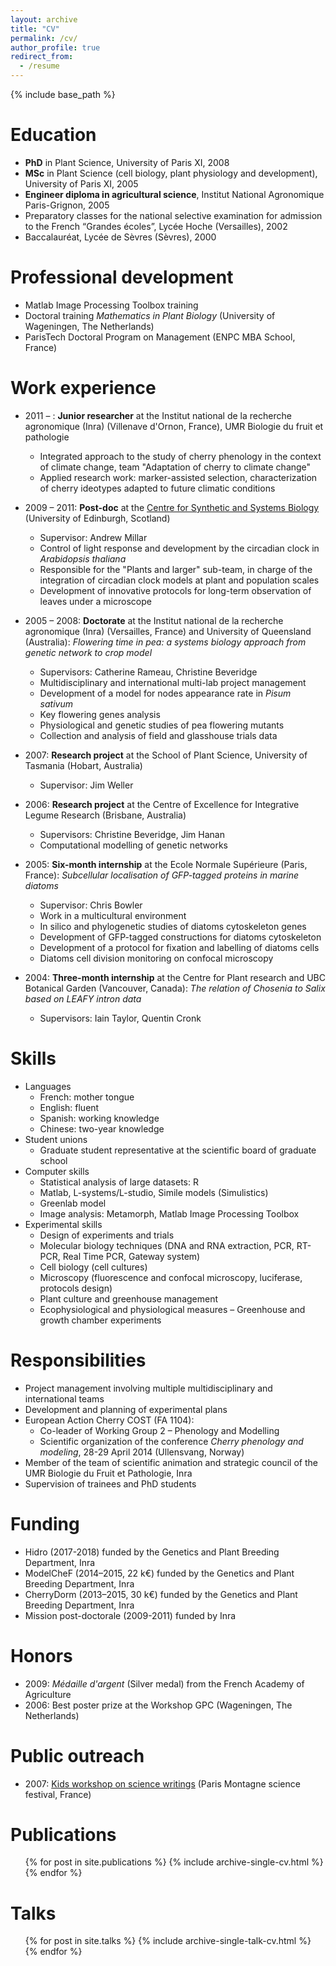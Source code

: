 ```yaml
---
layout: archive
title: "CV"
permalink: /cv/
author_profile: true
redirect_from:
  - /resume
---
```


{% include base_path %}

Education
======
* **PhD** in Plant Science, University of Paris XI, 2008
* **MSc** in Plant Science (cell biology, plant physiology and development), University of Paris XI, 2005
* **Engineer diploma in agricultural science**, Institut National Agronomique Paris-Grignon, 2005
* Preparatory classes for the national selective examination for admission to the French “Grandes écoles”, Lycée Hoche (Versailles), 2002
* Baccalauréat, Lycée de Sèvres (Sèvres), 2000

Professional development
======
* Matlab Image Processing Toolbox training
* Doctoral training _Mathematics in Plant Biology_ (University of Wageningen, The Netherlands)
* ParisTech Doctoral Program on Management (ENPC MBA School, France)

Work experience
======
* 2011 – : **Junior researcher** at the Institut national de la recherche agronomique (Inra) (Villenave d'Ornon, France), UMR Biologie du fruit et pathologie
  * Integrated approach to the study of cherry phenology in the context of climate change, team "Adaptation of cherry to climate change"
  * Applied research work: marker-assisted selection, characterization of cherry ideotypes adapted to future climatic conditions
  
* 2009 – 2011: **Post-doc** at the [Centre for Synthetic and Systems Biology](http://www.synthsys.ed.ac.uk/) (University of Edinburgh, Scotland) 
  * Supervisor: Andrew Millar
  * Control of light response and development by the circadian clock in _Arabidopsis thaliana_
  * Responsible for the "Plants and larger" sub-team, in charge of the integration of circadian clock models at plant and population scales
  * Development of innovative protocols for long-term observation of leaves under a microscope

* 2005 – 2008: **Doctorate** at the Institut national de la recherche agronomique (Inra) (Versailles, France) and University of Queensland (Australia): _Flowering time in pea: a systems biology approach from genetic network to crop model_
  * Supervisors: Catherine Rameau, Christine Beveridge
  * Multidisciplinary and international multi-lab project management
  * Development of a model for nodes appearance rate in _Pisum sativum_
  * Key flowering genes analysis
  * Physiological and genetic studies of pea flowering mutants
  * Collection and analysis of field and glasshouse trials data

* 2007: **Research project** at the School of Plant Science, University of Tasmania (Hobart,
Australia)
  * Supervisor: Jim Weller

* 2006: **Research project** at the Centre of Excellence for Integrative Legume Research (Brisbane, Australia)
  * Supervisors: Christine Beveridge, Jim Hanan
  * Computational modelling of genetic networks

* 2005: **Six-month internship** at the Ecole Normale Supérieure (Paris, France): _Subcellular localisation of GFP-tagged proteins in marine diatoms_
  * Supervisor: Chris Bowler
  * Work in a multicultural environment
  * In silico and phylogenetic studies of diatoms cytoskeleton genes
  * Development of GFP-tagged constructions for diatoms cytoskeleton
  * Development of a protocol for fixation and labelling of diatoms cells
  * Diatoms cell division monitoring on confocal microscopy

* 2004: **Three-month internship** at the Centre for Plant research and UBC Botanical Garden (Vancouver, Canada): _The relation of Chosenia to Salix based on LEAFY intron data_
  * Supervisors: Iain Taylor, Quentin Cronk
  
Skills
======
* Languages
  * French: mother tongue
  * English: fluent
  * Spanish: working knowledge
  * Chinese: two-year knowledge
* Student unions
  * Graduate student representative at the scientific board of graduate school
* Computer skills
  * Statistical analysis of large datasets: R
  * Matlab, L-systems/L-studio, Simile models (Simulistics)
  * Greenlab model
  * Image analysis: Metamorph, Matlab Image Processing Toolbox
* Experimental skills
  * Design of experiments and trials
  * Molecular biology techniques (DNA and RNA extraction, PCR, RT-PCR, Real Time PCR, Gateway system)
  * Cell biology (cell cultures)
  * Microscopy (fluorescence and confocal microscopy, luciferase, protocols design)
  * Plant culture and greenhouse management
  * Ecophysiological and physiological measures – Greenhouse and growth chamber experiments
  
Responsibilities
======
* Project management involving multiple multidisciplinary and international teams
* Development and planning of experimental plans
* European Action Cherry COST (FA 1104):
  * Co-leader of Working Group 2 – Phenology and Modelling
  * Scientific organization of the conference _Cherry phenology and modeling_, 28-29 April 2014 (Ullensvang, Norway)
* Member of the team of scientific animation and strategic council of the UMR Biologie du Fruit et Pathologie, Inra
* Supervision of trainees and PhD students

Funding
======
* Hidro (2017-2018) funded by the Genetics and Plant Breeding Department, Inra
*	ModelCheF (2014–2015, 22 k€) funded by the Genetics and Plant Breeding Department, Inra
*	CherryDorm (2013–2015, 30 k€) funded by the Genetics and Plant Breeding Department, Inra
* Mission post-doctorale (2009-2011) funded by Inra

Honors
======
* 2009: _Médaille d'argent_ (Silver medal) from the French Academy of Agriculture
* 2006: Best poster prize at the Workshop GPC (Wageningen, The Netherlands)

Public outreach
======
* 2007: [Kids workshop on science writings](http://documents.irevues.inist.fr/bitstream/handle/2042/23984/DIDASKALIA_2008_32_185.pdf?sequence=1&isAllowed=y) (Paris Montagne science festival, France)

Publications
======
  <ul>{% for post in site.publications %}
    {% include archive-single-cv.html %}
  {% endfor %}</ul>
  
Talks
======
  <ul>{% for post in site.talks %}
    {% include archive-single-talk-cv.html %}
  {% endfor %}</ul>
